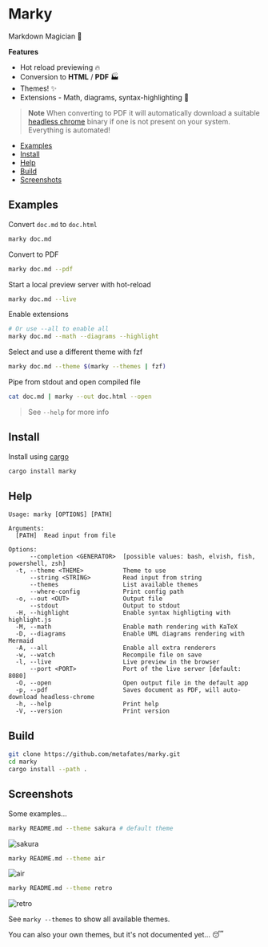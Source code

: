 # Marky

Markdown Magician 🧙

**Features**

- Hot reload previewing 🔥
- Conversion to **HTML** / **PDF**  🏭
- Themes! ✨
- Extensions - Math, diagrams, syntax-highlighting 🧩

> **Note** When converting to PDF it will automatically download a suitable
> [headless chrome](https://chromium.googlesource.com/chromium/src/+/lkgr/headless/README.md) binary if one is not present on your system.
> Everything is automated!

<!--toc:start-->
- [Examples](#examples)
- [Install](#install)
- [Help](#help)
- [Build](#build)
- [Screenshots](#screenshots)
<!--toc:end-->

## Examples

Convert `doc.md` to `doc.html`

```bash
marky doc.md
```

Convert to PDF

```bash
marky doc.md --pdf
```

Start a local preview server with hot-reload 

```bash
marky doc.md --live
```

Enable extensions

```bash
# Or use --all to enable all
marky doc.md --math --diagrams --highlight
```

Select and use a different theme with fzf

```bash
marky doc.md --theme $(marky --themes | fzf)
```

Pipe from stdout and open compiled file

```bash
cat doc.md | marky --out doc.html --open
```

> See `--help` for more info

## Install

Install using [cargo](https://doc.rust-lang.org/cargo/getting-started/installation.html)

```bash
cargo install marky
```

## Help

```
Usage: marky [OPTIONS] [PATH]

Arguments:
  [PATH]  Read input from file

Options:
      --completion <GENERATOR>  [possible values: bash, elvish, fish, powershell, zsh]
  -t, --theme <THEME>           Theme to use
      --string <STRING>         Read input from string
      --themes                  List available themes
      --where-config            Print config path
  -o, --out <OUT>               Output file
      --stdout                  Output to stdout
  -H, --highlight               Enable syntax highligting with highlight.js
  -M, --math                    Enable math rendering with KaTeX
  -D, --diagrams                Enable UML diagrams rendering with Mermaid
  -A, --all                     Enable all extra renderers
  -w, --watch                   Recompile file on save
  -l, --live                    Live preview in the browser
      --port <PORT>             Port of the live server [default: 8080]
  -O, --open                    Open output file in the default app
  -p, --pdf                     Saves document as PDF, will auto-download headless-chrome
  -h, --help                    Print help
  -V, --version                 Print version
```

## Build

```bash
git clone https://github.com/metafates/marky.git
cd marky
cargo install --path .
```

## Screenshots

Some examples...

```bash
marky README.md --theme sakura # default theme
```
![sakura](https://user-images.githubusercontent.com/62389790/216391306-ecd73229-6342-4a79-8f7f-5f632a231a6f.png)

```bash
marky README.md --theme air
```
![air](https://user-images.githubusercontent.com/62389790/216391415-46ca090a-801d-423e-a523-dc3e59ed1f77.png)

```bash
marky README.md --theme retro
```
![retro](https://user-images.githubusercontent.com/62389790/216391465-ddfff1ad-3cd6-43b8-a193-fc9c664ec018.png)


See `marky --themes` to show all available themes.

You can also your own themes, but it's not documented yet... 😴
